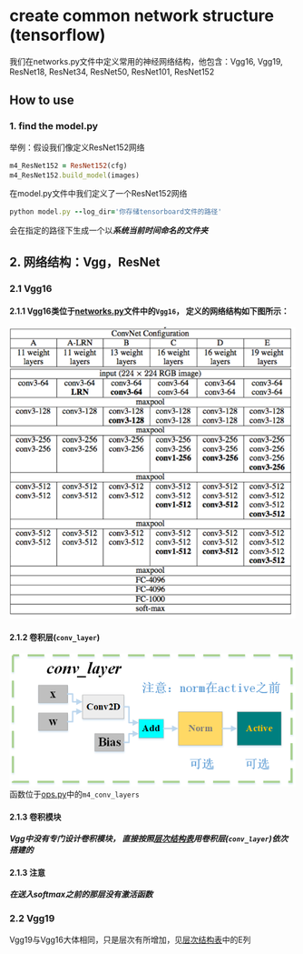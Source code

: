 # create common network structure (tensorflow)
我们在networks.py文件中定义常用的神经网络结构，他包含：Vgg16, Vgg19, ResNet18, ResNet34, 
ResNet50, ResNet101, ResNet152 

## How to use
### 1. find the model.py
举例：假设我们像定义ResNet152网络
````ruby
m4_ResNet152 = ResNet152(cfg)
m4_ResNet152.build_model(images)
````
在model.py文件中我们定义了一个ResNet152网络
````ruby
python model.py --log_dir='你存储tensorboard文件的路径'
````
会在指定的路径下生成一个以***系统当前时间命名的文件夹***

## 2. 网络结构：Vgg，ResNet
### 2.1 Vgg16  
#### 2.1.1 Vgg16类位于[networks.py](https://github.com/blueskyM01/Common-network-description/blob/master/networks.py)文件中的````Vgg16````， 定义的网络结构如下图所示：  
![image](https://github.com/blueskyM01/Common-network-description/blob/master/vgg.png)  
#### 2.1.2 卷积层(````conv_layer````)  
![image](https://github.com/blueskyM01/Common-network-description/blob/master/conv_layer.png)  
 函数位于[ops.py](https://github.com/blueskyM01/Common-network-description/blob/master/ops.py)中的````m4_conv_layers````
#### 2.1.3 卷积模块  
***Vgg中没有专门设计卷积模块， 直接按照[层次结构表](https://github.com/blueskyM01/Common-network-description/blob/master/pictures_of_network_structure/vgg.png)用卷积层(````conv_layer````)依次搭建的***  
#### 2.1.3 注意
***在送入softmax之前的那层没有激活函数***
### 2.2 Vgg19  
Vgg19与Vgg16大体相同，只是层次有所增加，见[层次结构表](https://github.com/blueskyM01/Common-network-description/blob/master/pictures_of_network_structure/vgg.png)中的E列






